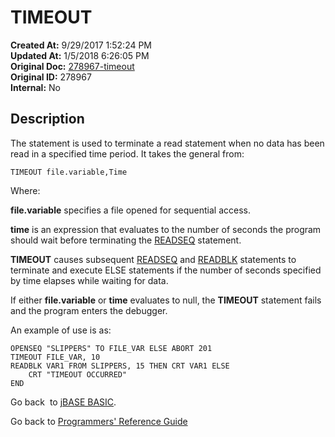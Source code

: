 # TIMEOUT

**Created At:** 9/29/2017 1:52:24 PM  
**Updated At:** 1/5/2018 6:26:05 PM  
**Original Doc:** [278967-timeout](https://docs.jbase.com/36868-jbase-basic/278967-timeout)  
**Original ID:** 278967  
**Internal:** No  

## Description

The statement is used to terminate a read statement when no data has been read in a specified time period. It takes the general from:

```
TIMEOUT file.variable,Time
```

Where:

**file.variable** specifies a file opened for sequential access.

**time** is an expression that evaluates to the number of seconds the program should wait before terminating the [READSEQ](./../readseq) statement.

**TIMEOUT** causes subsequent [READSEQ](./../readseq) and [READBLK](./../readblk) statements to terminate and execute ELSE statements if the number of seconds specified by time elapses while waiting for data.

If either **file.variable** or **time** evaluates to null, the **TIMEOUT** statement fails and the program enters the debugger.

An example of use is as:

```
OPENSEQ "SLIPPERS" TO FILE_VAR ELSE ABORT 201
TIMEOUT FILE_VAR, 10
READBLK VAR1 FROM SLIPPERS, 15 THEN CRT VAR1 ELSE
    CRT "TIMEOUT OCCURRED"
END
```

Go back  to [jBASE BASIC](./../jbase-basic-programmers-reference-guide).

Go back to [Programmers' Reference Guide](./../../reference-guides/jbc/README.md)
